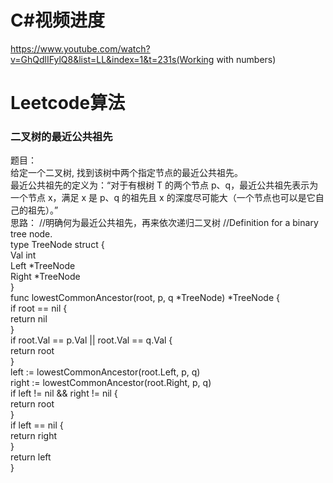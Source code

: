 # C#视频进度 
https://www.youtube.com/watch?v=GhQdlIFylQ8&list=LL&index=1&t=231s(Working with numbers)                                
# Leetcode算法
### 二叉树的最近公共祖先
题目：            
给定一个二叉树, 找到该树中两个指定节点的最近公共祖先。            
最近公共祖先的定义为：“对于有根树 T 的两个节点 p、q，最近公共祖先表示为一个节点 x，满足 x 是 p、q 的祖先且 x 的深度尽可能大（一个节点也可以是它自己的祖先）。”            
思路：            //明确何为最近公共祖先，再来依次递归二叉树
//Definition for a binary tree node.            
type TreeNode struct {            
    Val int            
    Left *TreeNode            
    Right *TreeNode            
}            
func lowestCommonAncestor(root, p, q *TreeNode) *TreeNode {            
    if root == nil {            
        return nil            
    }            
    if root.Val == p.Val || root.Val == q.Val {            
        return root            
    }            
    left := lowestCommonAncestor(root.Left, p, q)            
    right := lowestCommonAncestor(root.Right, p, q)            
    if left != nil && right != nil {            
        return root            
    }            
    if left == nil {            
        return right            
    }            
    return left            
}            
            
